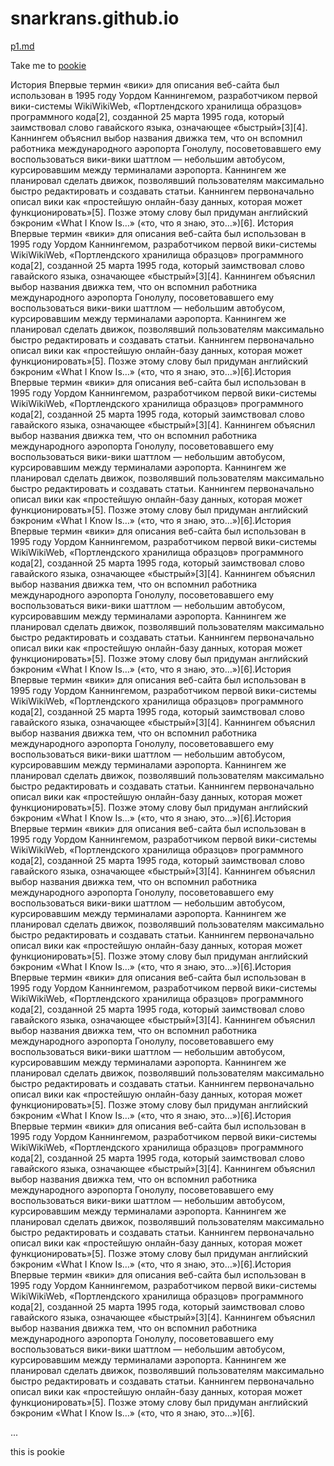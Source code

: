 # snarkrans.github.io

[p1.md](p1.md)


Take me to <a href="#pookie">pookie</a>

История
Впервые термин «вики» для описания веб-сайта был использован в 1995 году Уордом Каннингемом, разработчиком первой вики-системы WikiWikiWeb, «Портлендского хранилища образцов» программного кода[2], созданной 25 марта 1995 года, который заимствовал слово гавайского языка, означающее «быстрый»[3][4]. Каннингем объяснил выбор названия движка тем, что он вспомнил работника международного аэропорта Гонолулу, посоветовавшего ему воспользоваться вики-вики шаттлом — небольшим автобусом, курсировавшим между терминалами аэропорта. Каннингем же планировал сделать движок, позволявший пользователям максимально быстро редактировать и создавать статьи. Каннингем первоначально описал вики как «простейшую онлайн-базу данных, которая может функционировать»[5]. Позже этому слову был придуман английский бэкроним «What I Know Is…» («то, что я знаю, это…»)[6].
История
Впервые термин «вики» для описания веб-сайта был использован в 1995 году Уордом Каннингемом, разработчиком первой вики-системы WikiWikiWeb, «Портлендского хранилища образцов» программного кода[2], созданной 25 марта 1995 года, который заимствовал слово гавайского языка, означающее «быстрый»[3][4]. Каннингем объяснил выбор названия движка тем, что он вспомнил работника международного аэропорта Гонолулу, посоветовавшего ему воспользоваться вики-вики шаттлом — небольшим автобусом, курсировавшим между терминалами аэропорта. Каннингем же планировал сделать движок, позволявший пользователям максимально быстро редактировать и создавать статьи. Каннингем первоначально описал вики как «простейшую онлайн-базу данных, которая может функционировать»[5]. Позже этому слову был придуман английский бэкроним «What I Know Is…» («то, что я знаю, это…»)[6].История
Впервые термин «вики» для описания веб-сайта был использован в 1995 году Уордом Каннингемом, разработчиком первой вики-системы WikiWikiWeb, «Портлендского хранилища образцов» программного кода[2], созданной 25 марта 1995 года, который заимствовал слово гавайского языка, означающее «быстрый»[3][4]. Каннингем объяснил выбор названия движка тем, что он вспомнил работника международного аэропорта Гонолулу, посоветовавшего ему воспользоваться вики-вики шаттлом — небольшим автобусом, курсировавшим между терминалами аэропорта. Каннингем же планировал сделать движок, позволявший пользователям максимально быстро редактировать и создавать статьи. Каннингем первоначально описал вики как «простейшую онлайн-базу данных, которая может функционировать»[5]. Позже этому слову был придуман английский бэкроним «What I Know Is…» («то, что я знаю, это…»)[6].История
Впервые термин «вики» для описания веб-сайта был использован в 1995 году Уордом Каннингемом, разработчиком первой вики-системы WikiWikiWeb, «Портлендского хранилища образцов» программного кода[2], созданной 25 марта 1995 года, который заимствовал слово гавайского языка, означающее «быстрый»[3][4]. Каннингем объяснил выбор названия движка тем, что он вспомнил работника международного аэропорта Гонолулу, посоветовавшего ему воспользоваться вики-вики шаттлом — небольшим автобусом, курсировавшим между терминалами аэропорта. Каннингем же планировал сделать движок, позволявший пользователям максимально быстро редактировать и создавать статьи. Каннингем первоначально описал вики как «простейшую онлайн-базу данных, которая может функционировать»[5]. Позже этому слову был придуман английский бэкроним «What I Know Is…» («то, что я знаю, это…»)[6].История
Впервые термин «вики» для описания веб-сайта был использован в 1995 году Уордом Каннингемом, разработчиком первой вики-системы WikiWikiWeb, «Портлендского хранилища образцов» программного кода[2], созданной 25 марта 1995 года, который заимствовал слово гавайского языка, означающее «быстрый»[3][4]. Каннингем объяснил выбор названия движка тем, что он вспомнил работника международного аэропорта Гонолулу, посоветовавшего ему воспользоваться вики-вики шаттлом — небольшим автобусом, курсировавшим между терминалами аэропорта. Каннингем же планировал сделать движок, позволявший пользователям максимально быстро редактировать и создавать статьи. Каннингем первоначально описал вики как «простейшую онлайн-базу данных, которая может функционировать»[5]. Позже этому слову был придуман английский бэкроним «What I Know Is…» («то, что я знаю, это…»)[6].История
Впервые термин «вики» для описания веб-сайта был использован в 1995 году Уордом Каннингемом, разработчиком первой вики-системы WikiWikiWeb, «Портлендского хранилища образцов» программного кода[2], созданной 25 марта 1995 года, который заимствовал слово гавайского языка, означающее «быстрый»[3][4]. Каннингем объяснил выбор названия движка тем, что он вспомнил работника международного аэропорта Гонолулу, посоветовавшего ему воспользоваться вики-вики шаттлом — небольшим автобусом, курсировавшим между терминалами аэропорта. Каннингем же планировал сделать движок, позволявший пользователям максимально быстро редактировать и создавать статьи. Каннингем первоначально описал вики как «простейшую онлайн-базу данных, которая может функционировать»[5]. Позже этому слову был придуман английский бэкроним «What I Know Is…» («то, что я знаю, это…»)[6].История
Впервые термин «вики» для описания веб-сайта был использован в 1995 году Уордом Каннингемом, разработчиком первой вики-системы WikiWikiWeb, «Портлендского хранилища образцов» программного кода[2], созданной 25 марта 1995 года, который заимствовал слово гавайского языка, означающее «быстрый»[3][4]. Каннингем объяснил выбор названия движка тем, что он вспомнил работника международного аэропорта Гонолулу, посоветовавшего ему воспользоваться вики-вики шаттлом — небольшим автобусом, курсировавшим между терминалами аэропорта. Каннингем же планировал сделать движок, позволявший пользователям максимально быстро редактировать и создавать статьи. Каннингем первоначально описал вики как «простейшую онлайн-базу данных, которая может функционировать»[5]. Позже этому слову был придуман английский бэкроним «What I Know Is…» («то, что я знаю, это…»)[6].История
Впервые термин «вики» для описания веб-сайта был использован в 1995 году Уордом Каннингемом, разработчиком первой вики-системы WikiWikiWeb, «Портлендского хранилища образцов» программного кода[2], созданной 25 марта 1995 года, который заимствовал слово гавайского языка, означающее «быстрый»[3][4]. Каннингем объяснил выбор названия движка тем, что он вспомнил работника международного аэропорта Гонолулу, посоветовавшего ему воспользоваться вики-вики шаттлом — небольшим автобусом, курсировавшим между терминалами аэропорта. Каннингем же планировал сделать движок, позволявший пользователям максимально быстро редактировать и создавать статьи. Каннингем первоначально описал вики как «простейшую онлайн-базу данных, которая может функционировать»[5]. Позже этому слову был придуман английский бэкроним «What I Know Is…» («то, что я знаю, это…»)[6].История
Впервые термин «вики» для описания веб-сайта был использован в 1995 году Уордом Каннингемом, разработчиком первой вики-системы WikiWikiWeb, «Портлендского хранилища образцов» программного кода[2], созданной 25 марта 1995 года, который заимствовал слово гавайского языка, означающее «быстрый»[3][4]. Каннингем объяснил выбор названия движка тем, что он вспомнил работника международного аэропорта Гонолулу, посоветовавшего ему воспользоваться вики-вики шаттлом — небольшим автобусом, курсировавшим между терминалами аэропорта. Каннингем же планировал сделать движок, позволявший пользователям максимально быстро редактировать и создавать статьи. Каннингем первоначально описал вики как «простейшую онлайн-базу данных, которая может функционировать»[5]. Позже этому слову был придуман английский бэкроним «What I Know Is…» («то, что я знаю, это…»)[6].

... 


<a name="pookie">this is pookie</a>
